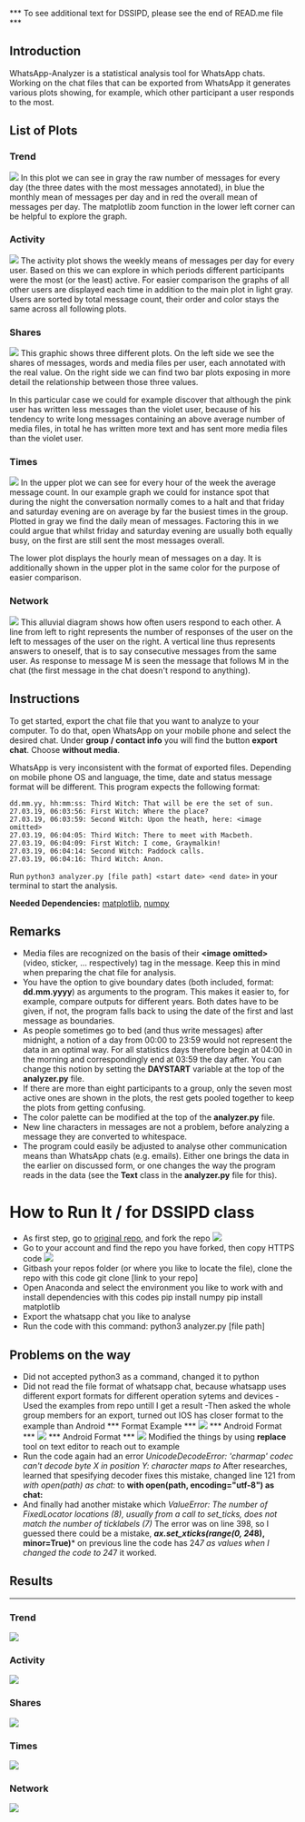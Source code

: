 *** To see additional text for DSSIPD, please see the end of READ.me file ***
## Introduction
WhatsApp-Analyzer is a statistical analysis tool for WhatsApp chats. Working on the chat files that can be exported from WhatsApp it generates various plots showing, for example, which other participant a user responds to the most.

## List of Plots

### Trend
![](img/trend.png)
In this plot we can see in gray the raw number of messages for every day (the three dates with the most messages annotated), in blue the monthly mean of messages per day and in red the overall mean of messages per day. The matplotlib zoom function in the lower left corner can be helpful to explore the graph.

### Activity
![](img/activity.png)
The activity plot shows the weekly means of messages per day for every user. Based on this we can explore in which periods different participants were the most (or the least) active. For easier comparison the graphs of all other users are displayed each time in addition to the main plot in light gray. Users are sorted by total message count, their order and color stays the same across all following plots.

### Shares
![](img/shares.png)
This graphic shows three different plots. On the left side we see the shares of messages, words and media files per user, each annotated with the real value. On the right side we can find two bar plots exposing in more detail the relationship between those three values.

In this particular case we could for example discover that although the pink user has written less messages than the violet user, because of his tendency to write long messages containing an above average number of media files, in total he has written more text and has sent more media files than the violet user.

### Times
![](img/times.png)
In the upper plot we can see for every hour of the week the average message count. In our example graph we could for instance spot that during the night the conversation normally comes to a halt and that friday and saturday evening are on average by far the busiest times in the group. Plotted in gray we find the daily mean of messages. Factoring this in we could argue that whilst friday and saturday evening are usually both equally busy, on the first are still sent the most messages overall.

The lower plot displays the hourly mean of messages on a day. It is additionally shown in the upper plot in the same color for the purpose of easier comparison.

### Network
![](img/network.png)
This alluvial diagram shows how often users respond to each other. A line from left to right represents the number of responses of the user on the left to messages of the user on the right. A vertical line thus represents answers to oneself, that is to say consecutive messages from the same user. As response to message M is seen the message that follows M in the chat (the first message in the chat doesn't respond to anything).

## Instructions
To get started, export the chat file that you want to analyze to your computer. To do that, open WhatsApp on your mobile phone and select the desired chat. Under **group / contact info** you will find the button **export chat**. Choose **without media**.

WhatsApp is very inconsistent with the format of exported files. Depending on mobile phone OS and language, the time, date and status message format will be different. This program expects the following format:

```
dd.mm.yy, hh:mm:ss: Third Witch: That will be ere the set of sun.
27.03.19, 06:03:56: First Witch: Where the place?
27.03.19, 06:03:59: Second Witch: Upon the heath, here: <image omitted>
27.03.19, 06:04:05: Third Witch: There to meet with Macbeth.
27.03.19, 06:04:09: First Witch: I come, Graymalkin!
27.03.19, 06:04:14: Second Witch: Paddock calls.
27.03.19, 06:04:16: Third Witch: Anon.
```

Run `python3 analyzer.py [file path] <start date> <end date>` in your terminal to start the analysis.

**Needed Dependencies:** [matplotlib](https://matplotlib.org), [numpy](http://www.numpy.org)

## Remarks
- Media files are recognized on the basis of their **<image** **omitted>** (video, sticker, ... respectively) tag in the message. Keep this in mind when preparing the chat file for analysis.
- You have the option to give boundary dates (both included, format: **dd.mm.yyyy**) as arguments to the program. This makes it easier to, for example, compare outputs for different years. Both dates have to be given, if not, the program falls back to using the date of the first and last message as boundaries.
- As people sometimes go to bed (and thus write messages) after midnight, a notion of a day from 00:00 to 23:59 would not represent the data in an optimal way. For all statistics days therefore begin at 04:00 in the morning and correspondingly end at 03:59 the day after. You can change this notion by setting the **DAYSTART** variable at the top of the **analyzer.py** file.
- If there are more than eight participants to a group, only the seven most active ones are shown in the plots, the rest gets pooled together to keep the plots from getting confusing.
- The color palette can be modified at the top of the **analyzer.py** file.
- New line characters in messages are not a problem, before analyzing a message they are converted to whitespace.
- The program could easily be adjusted to analyse other communication means than WhatsApp chats (e.g. emails). Either one brings the data in the earlier on discussed form, or one changes the way the program reads in the data (see the **Text** class in the **analyzer.py** file for this).

# How to Run It / for DSSIPD class
- As first step, go to [original repo](https://github.com/empicano/whatsapp-analyzer), and fork the repo
![](img/fork.png)
- Go to your account and find the repo you have forked, then copy HTTPS code
![](img/clone-link.png)
- Gitbash your repos folder (or where you like to locate the file), clone the repo with this code
    git clone [link to your repo]
- Open Anaconda and select the environment you like to work with and install dependencies with this codes
    pip install numpy
    pip install matplotlib
- Export the whatsapp chat you like to analyse
- Run the code with this command:
    python3 analyzer.py [file path] <start date> <end date>
## Problems on the way
- Did not accepted python3 as a command, changed it to python
- Did not read the file format of whatsapp chat, because whatsapp uses different export formats for different operation sytems and devices
    -Used the examples from repo untill I get a result
    -Then asked the whole group members for an export, turned out IOS has closer format to the example than Android
    *** Format Example ***
    ![](img/example-format.png)
    *** Android Format ***
    ![](img/android.format.png)
    *** Android Format ***
    ![](img/ios-format.png)
    Modified the things by using **replace** tool on text editor to reach out to example
- Run the code again had an error
    *UnicodeDecodeError: 'charmap' codec can't decode byte X in position Y: character maps to <undefined>*
    After researches, learned that spesifying decoder fixes this mistake, changed line 121 
    from *with open(path) as chat:* to **with open(path, encoding="utf-8") as chat:**
- And finally had another mistake which 
    *ValueError: The number of FixedLocator locations (8), usually from a call to set_ticks, does not match the number of ticklabels (7)*
    The error was on line 398, so I guessed there could be a mistake, 
    ***ax.set_xticks(range(0, 24*8), minor=True)***
    on previous line the code has 24*7 as values when I changed the code to 24*7 it worked.
## Results
----
### Trend
![](img/Trend-Result.png)
### Activity
![](img/Activity-Result.png)
### Shares 
![](img/Shares-Result.png)
### Times
![](img/Times-Result.png)
### Network
![](img/Network-Result.png)
